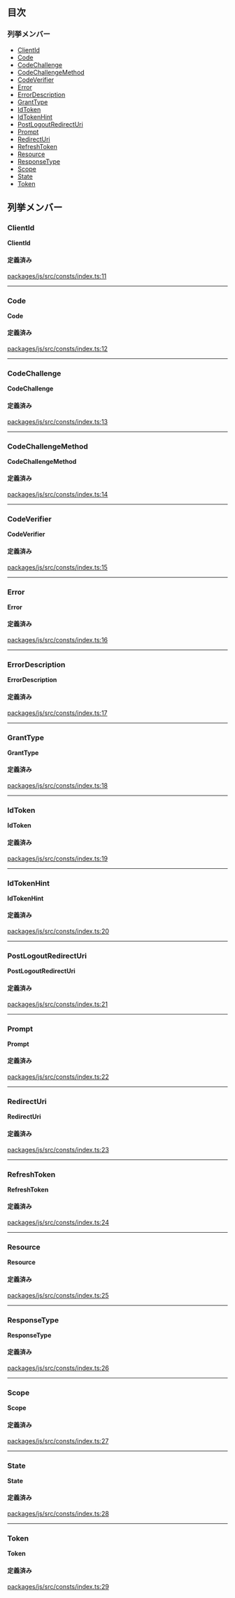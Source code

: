 ## 目次

### 列挙メンバー

- [ClientId](QueryKey.md#clientid)
- [Code](QueryKey.md#code)
- [CodeChallenge](QueryKey.md#codechallenge)
- [CodeChallengeMethod](QueryKey.md#codechallengemethod)
- [CodeVerifier](QueryKey.md#codeverifier)
- [Error](QueryKey.md#error)
- [ErrorDescription](QueryKey.md#errordescription)
- [GrantType](QueryKey.md#granttype)
- [IdToken](QueryKey.md#idtoken)
- [IdTokenHint](QueryKey.md#idtokenhint)
- [PostLogoutRedirectUri](QueryKey.md#postlogoutredirecturi)
- [Prompt](QueryKey.md#prompt)
- [RedirectUri](QueryKey.md#redirecturi)
- [RefreshToken](QueryKey.md#refreshtoken)
- [Resource](QueryKey.md#resource)
- [ResponseType](QueryKey.md#responsetype)
- [Scope](QueryKey.md#scope)
- [State](QueryKey.md#state)
- [Token](QueryKey.md#token)

## 列挙メンバー

### ClientId

**ClientId**

#### 定義済み

[packages/js/src/consts/index.ts:11](https://github.com/logto-io/js/blob/f0f78e6/packages/js/src/consts/index.ts#L11)

---

### Code

**Code**

#### 定義済み

[packages/js/src/consts/index.ts:12](https://github.com/logto-io/js/blob/f0f78e6/packages/js/src/consts/index.ts#L12)

---

### CodeChallenge

**CodeChallenge**

#### 定義済み

[packages/js/src/consts/index.ts:13](https://github.com/logto-io/js/blob/f0f78e6/packages/js/src/consts/index.ts#L13)

---

### CodeChallengeMethod

**CodeChallengeMethod**

#### 定義済み

[packages/js/src/consts/index.ts:14](https://github.com/logto-io/js/blob/f0f78e6/packages/js/src/consts/index.ts#L14)

---

### CodeVerifier

**CodeVerifier**

#### 定義済み

[packages/js/src/consts/index.ts:15](https://github.com/logto-io/js/blob/f0f78e6/packages/js/src/consts/index.ts#L15)

---

### Error

**Error**

#### 定義済み

[packages/js/src/consts/index.ts:16](https://github.com/logto-io/js/blob/f0f78e6/packages/js/src/consts/index.ts#L16)

---

### ErrorDescription

**ErrorDescription**

#### 定義済み

[packages/js/src/consts/index.ts:17](https://github.com/logto-io/js/blob/f0f78e6/packages/js/src/consts/index.ts#L17)

---

### GrantType

**GrantType**

#### 定義済み

[packages/js/src/consts/index.ts:18](https://github.com/logto-io/js/blob/f0f78e6/packages/js/src/consts/index.ts#L18)

---

### IdToken

**IdToken**

#### 定義済み

[packages/js/src/consts/index.ts:19](https://github.com/logto-io/js/blob/f0f78e6/packages/js/src/consts/index.ts#L19)

---

### IdTokenHint

**IdTokenHint**

#### 定義済み

[packages/js/src/consts/index.ts:20](https://github.com/logto-io/js/blob/f0f78e6/packages/js/src/consts/index.ts#L20)

---

### PostLogoutRedirectUri

**PostLogoutRedirectUri**

#### 定義済み

[packages/js/src/consts/index.ts:21](https://github.com/logto-io/js/blob/f0f78e6/packages/js/src/consts/index.ts#L21)

---

### Prompt

**Prompt**

#### 定義済み

[packages/js/src/consts/index.ts:22](https://github.com/logto-io/js/blob/f0f78e6/packages/js/src/consts/index.ts#L22)

---

### RedirectUri

**RedirectUri**

#### 定義済み

[packages/js/src/consts/index.ts:23](https://github.com/logto-io/js/blob/f0f78e6/packages/js/src/consts/index.ts#L23)

---

### RefreshToken

**RefreshToken**

#### 定義済み

[packages/js/src/consts/index.ts:24](https://github.com/logto-io/js/blob/f0f78e6/packages/js/src/consts/index.ts#L24)

---

### Resource

**Resource**

#### 定義済み

[packages/js/src/consts/index.ts:25](https://github.com/logto-io/js/blob/f0f78e6/packages/js/src/consts/index.ts#L25)

---

### ResponseType

**ResponseType**

#### 定義済み

[packages/js/src/consts/index.ts:26](https://github.com/logto-io/js/blob/f0f78e6/packages/js/src/consts/index.ts#L26)

---

### Scope

**Scope**

#### 定義済み

[packages/js/src/consts/index.ts:27](https://github.com/logto-io/js/blob/f0f78e6/packages/js/src/consts/index.ts#L27)

---

### State

**State**

#### 定義済み

[packages/js/src/consts/index.ts:28](https://github.com/logto-io/js/blob/f0f78e6/packages/js/src/consts/index.ts#L28)

---

### Token

**Token**

#### 定義済み

[packages/js/src/consts/index.ts:29](https://github.com/logto-io/js/blob/f0f78e6/packages/js/src/consts/index.ts#L29)